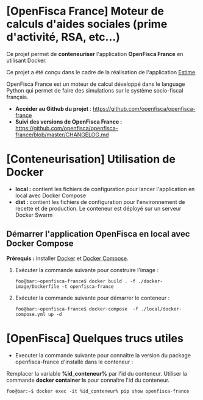 # [OpenFisca France] Moteur de calculs d'aides sociales (prime d'activité, RSA, etc...)

Ce projet permet de **conteneuriser** l'application **OpenFisca France** en utilisant Docker.

Ce projet a été conçu dans le cadre de la réalisation de l'application [Estime](https://git.beta.pole-emploi.fr/estime/estime-frontend/-/blob/master/README.md).

OpenFisca France est un moteur de calcul développé dans le language Python qui permet de faire des simulations sur le système socio-fiscal français.

- **Accéder au Github du projet** : https://github.com/openfisca/openfisca-france
- **Suivi des versions de OpenFisca France :** https://github.com/openfisca/openfisca-france/blob/master/CHANGELOG.md

# [Conteneurisation] Utilisation de Docker

- **local :** contient les fichiers de configuration pour lancer l'application en local avec Docker Compose
- **dist :** contient les fichiers de configuration pour l'environnement de recette et de production. Le conteneur est déployé sur un serveur Docker Swarm

## Démarrer l'application OpenFisca en local avec Docker Compose

**Prérequis :** installer [Docker](https://docs.docker.com/engine/install/) et [Docker Compose](https://docs.docker.com/compose/install/).

1. Exécuter la commande suivante pour construire l'image :

    ```shell
    foo@bar:~openfisca-france$ docker build . -f ./docker-image/Dockerfile -t openfisca-france
    ```
1. Exécuter la commande suivante pour démarrer le conteneur :

    ```shell
    foo@bar:~openfisca-france$ docker-compose  -f ./local/docker-compose.yml up -d
    ```

# [OpenFisca] Quelques trucs utiles

- Executer la commande suivante pour connaître la version du package openfisca-france d'installé dans le conteneur :

Remplacer la variable **%id_conteneur%** par l'id du conteneur. Utiliser la commande **docker container ls** pour connaître l'id du conteneur.

```shell
foo@bar:~$ docker exec -it %id_conteneur% pip show openfisca-france
```



